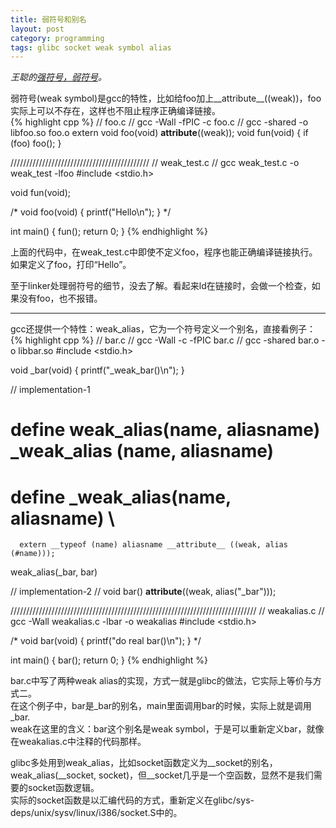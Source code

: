 ```yaml
---
title: 弱符号和别名
layout: post
category: programming
tags: glibc socket weak symbol alias
---
```


*王聪的[强符号，弱符号](http://wangcong.org/blog/archives/262)。*

弱符号(weak symbol)是gcc的特性，比如给foo加上\_\_attribute\_\_((weak))，foo实际上可以不存在，这样也不阻止程序正确编译链接。  
{% highlight cpp %}
// foo.c 
// gcc -Wall -fPIC -c foo.c
// gcc -shared -o libfoo.so foo.o
extern void foo(void) __attribute__((weak));
void fun(void) {
    if (foo) foo();
}

////////////////////////////////////////////
// weak_test.c
// gcc weak_test.c -o weak_test -lfoo
#include <stdio.h>

void fun(void);

/*
void foo(void) {
    printf("Hello\n");
}
*/

int main() {
    fun();
    return 0;
}
{% endhighlight %}

上面的代码中，在weak_test.c中即使不定义foo，程序也能正确编译链接执行。如果定义了foo，打印“Hello”。  

至于linker处理弱符号的细节，没去了解。看起来ld在链接时，会做一个检查，如果没有foo，也不报错。

---

gcc还提供一个特性：weak_alias，它为一个符号定义一个别名，直接看例子：  
{% highlight cpp %}
// bar.c
// gcc -Wall -c -fPIC bar.c
// gcc -shared bar.o -o libbar.so
#include <stdio.h>

void _bar(void) {
    printf("_weak_bar()\n");
}

// implementation-1
#  define weak_alias(name, aliasname) _weak_alias (name, aliasname)
#  define _weak_alias(name, aliasname) \
      extern __typeof (name) aliasname __attribute__ ((weak, alias (#name)));
weak_alias(_bar, bar)

// implementation-2
// void bar() __attribute__((weak, alias("_bar")));

//////////////////////////////////////////////////////////////////////////////
// weakalias.c
// gcc -Wall weakalias.c -lbar -o weakalias
#include <stdio.h>

/*
void bar(void) {
    printf("do real bar()\n");
}
*/

int main() {
    bar();
    return 0;
}
{% endhighlight %}

bar.c中写了两种weak alias的实现，方式一就是glibc的做法，它实际上等价与方式二。  
在这个例子中，bar是\_bar的别名，main里面调用bar的时候，实际上就是调用\_bar.  
weak在这里的含义：bar这个别名是weak symbol，于是可以重新定义bar，就像在weakalias.c中注释的代码那样。

glibc多处用到weak_alias，比如socket函数定义为__socket的别名，weak_alias(\_\_socket, socket)，但\_\_socket几乎是一个空函数，显然不是我们需要的socket函数逻辑。  
实际的socket函数是以汇编代码的方式，重新定义在glibc/sys-deps/unix/sysv/linux/i386/socket.S中的。